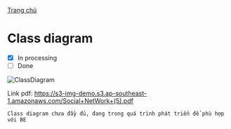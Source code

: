 [Trang chủ](/)

# Class diagram
- [x] In processing
- [ ] Done

![ClassDiagram](https://s3-img-demo.s3.ap-southeast-1.amazonaws.com/class-diagram-sc.png)


Link pdf: https://s3-img-demo.s3.ap-southeast-1.amazonaws.com/Social+NetWork+(5).pdf
```
Class diagram chưa đầy đủ, đang trong quá trình phát triển để phù hợp với BE
```


